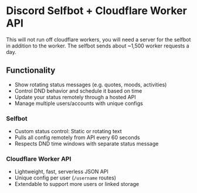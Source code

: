 # Discord Selfbot + Cloudflare Worker API

This will not run off cloudflare workers, you will need a server for the selfbot in addition to the worker. The selfbot sends about ~1,500 worker requests a day.


## Functionality

- Show rotating status messages (e.g. quotes, moods, activities)
- Control DND behavior and schedule it based on time
- Update your status remotely through a hosted API
- Manage multiple users/accounts with unique configs

### Selfbot

- Custom status control: Static or rotating text
- Pulls all config remotely from API every 60 seconds
- Respects DND time windows with separate status message

### Cloudflare Worker API

- Lightweight, fast, serverless JSON API
- Unique config per user (`/username` routes)
- Extendable to support more users or linked storage
